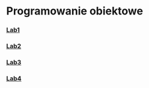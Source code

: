 # Programowanie obiektowe

### [Lab1](ex1/README.md)

### [Lab2](ex2/README.md)

### [Lab3](ex3/README.md)

### [Lab4](ex4/README.md)

